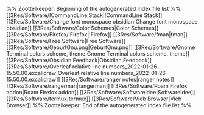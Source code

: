 %% Zoottelkeeper: Beginning of the autogenerated index file list  %%
 [[3Res/Software/!CommandLine Stack|!CommandLine Stack]]
 [[3Res/Software/Change font monospace obsidian|Change font monospace obsidian]]
 [[3Res/Software/Color Schemes|Color Schemes]]
 [[3Res/Software/Firefox/!Firefox|!Firefox]]
 [[3Res/Software/fman|fman]]
 [[3Res/Software/Free Software|Free Software]]
 [[3Res/Software/GeburtGnu.png|GeburtGnu.png]]
 [[3Res/Software/Gnome Terminal colors scheme, theme|Gnome Terminal colors scheme, theme]]
 [[3Res/Software/Obsidian Feedback|Obsidian Feedback]]
 [[3Res/Software/Overleaf relative line numbers_2022-01-26 15.50.00.excalidraw|Overleaf relative line numbers_2022-01-26 15.50.00.excalidraw]]
 [[3Res/Software/ranger notes|ranger notes]]
 [[3Res/Software/rangerman|rangerman]]
 [[3Res/Software/Roam Firefox addon|Roam Firefox addon]]
 [[3Res/Software/Softwareidee|Softwareidee]]
 [[3Res/Software/termux|termux]]
 [[3Res/Software/Vieb Browser|Vieb Browser]]
%% Zoottelkeeper: End of the autogenerated index file list  %%

